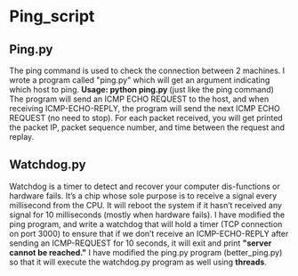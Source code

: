 # Ping_script
## Ping.py

The ping command is used to check the connection between 2 machines. 
I wrote a program called "ping.py" which will get an argument indicating which host to ping.
**Usage: python ping.py <ip>** (just like the ping command)
The program will send an ICMP ECHO REQUEST to the host, and when receiving ICMP-ECHO-REPLY, the program will send the next ICMP ECHO REQUEST (no need to stop).
For each packet received, you will get printed the packet IP, packet sequence number, and time between the request and replay.

## Watchdog.py

Watchdog is a timer to detect and recover your computer dis-functions or hardware fails.
It’s a chip whose sole purpose is to receive a signal every millisecond from the CPU.
It will reboot the system if it hasn’t received any signal for 10 milliseconds (mostly when hardware fails).
I have modified the ping program, and write a watchdog that will hold a timer (TCP connection on port 3000) to ensure that if we don’t receive an ICMP-ECHO-REPLY after sending an ICMP-REQUEST for 10 seconds, it will exit and print **"server <ip> cannot be reached."**
I have modified the ping.py program (better_ping.py) so that it will execute the watchdog.py program as well using **threads**.

